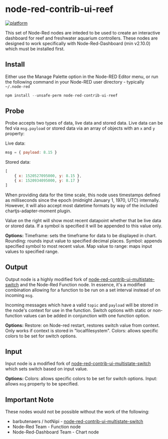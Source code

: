 # node-red-contrib-ui-reef

[![platform](https://img.shields.io/badge/platform-Node--RED-red)](https://nodered.org)


This set of Node-Red nodes are inteded to be used to create an interactive dashboard for reef and freshwater aquarium controllers.  These nodes are designed to work specifically with Node-Red-Dashboard (min v2.10.0) which must be installed first.

## Install

Either use the Manage Palette option in the Node-RED Editor menu, or run the following command in your Node-RED user directory - typically `~/.node-red`

```javascript
npm install --unsafe-perm node-red-contrib-ui-reef
```

## Probe

Probe accepts two types of data, live data and stored data.  Live data can be fed via `msg.payload` or stored data via an array of objects with an `x` and `y` property:

Live data:
```javascript
msg = { payload: 8.15 }
```

Stored data:
```javascript
[
    { x: 1520527095000, y: 8.15 },
    { x: 1520934095000, y: 8.17 }
]
```

When providing data for the time scale, this node uses timestamps defined as milliseconds since the epoch (midnight January 1, 1970, UTC) internally. However, it will also accept most datetime formats by way of the included chartjs-adapter-moment plugin.  

Value on the right will show most recent datapoint whether that be live data or stored data.  If a symbol is specified it will be appended to this value only.

**Options:**
Timeframe: sets the timeframe for data to be displayed in chart.
Rounding: rounds input value to specified decimal places.
Symbol: appends specified symbol to most recent value.
Map value to range: maps input values to specified range.

## Output

Output node is a highly modified fork of [node-red-contrib-ui-multistate-switch](https://github.com/bartbutenaers/node-red-contrib-ui-multistate-switch) and the Node-Red Function node.  In essence, it's a modified combination allowing for a function to be run on a set interval instead of on incoming `msg`.

Incoming messages which have a valid `topic` and `payload` will be stored in the node's context for use in the function.  Switch options with static or non-function values can be added in conjunction with one function option.  

**Options:**
Restore: on Node-red restart, restores switch value from context.  Only works if context is stored in "localfilesystem".
Colors: allows specific colors to be set for switch options.

## Input

Input node is a modified fork of [node-red-contrib-ui-multistate-switch](https://github.com/bartbutenaers/node-red-contrib-ui-multistate-switch) which sets switch based on input value.  

**Options:**
Colors: allows specific colors to be set for switch options.
Input: allows `msg` property to be specified.

## Important Note

These nodes would not be possible without the work of the following:

* barbutenaers / hotNipi - [node-red-contrib-ui-multistate-switch](https://github.com/bartbutenaers/node-red-contrib-ui-multistate-switch)
* Node-Red Team - Function node
* Node-Red-Dashboard Team - Chart node